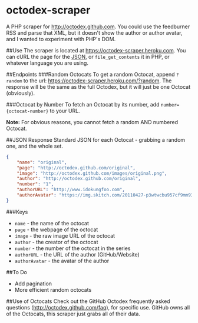 octodex-scraper
===============

A PHP scraper for http://octodex.github.com. You could use the feedburner RSS and parse that XML, but it doesn't show the author or author avatar, and I wanted to experiment with PHP's DOM.

##Use
The scraper is located at https://octodex-scraper.heroku.com.  You can cURL the page for the [JSON](#json-response), or `file_get_contents` it in PHP, or whatever language you are using.

##Endpoints
###Random Octocats
To get a random Octocat, append `?random` to the url: https://octodex-scraper.heroku.com/?random.  The response will be the same as the full Octodex, but it will just be one Octocat (obviously).

###Octocat by Number
To fetch an Octocat by its number, add `number={octocat-number}` to your URL.

**Note:** For obvious reasons, you cannot fetch a random AND numbered Octocat.

##JSON Response
Standard JSON for each Octocat - grabbing a random one, and the whole set.
```json
{
    "name": "original",
    "page": "http://octodex.github.com/original",
    "image": "http://octodex.github.com/images/original.png",
    "author": "http://octodex.github.com/original",
    "number": "1",
    "authorURL": "http://www.idokungfoo.com",
    "authorAvatar": "https://img.skitch.com/20110427-p3wtwcbu957cf9mm93s4sjqqci.png"
}
```

###Keys
- `name` - the name of the octocat
- `page` - the webpage of the octocat
- `image` - the raw image URL of the octocat
- `author` - the creator of the octocat
- `number` - the number of the octocat in the series
- `authorURL` - the URL of the author (GitHub/Website)
- `authorAvatar` - the avatar of the author

##To Do
- Add pagination
- More efficient random octocats

##Use of Octocats
Check out the GitHub Octodex frequently asked questions (http://octodex.github.com/faq), for specific use.  GitHub owns all of the Octocats, this scraper just grabs all of their data.